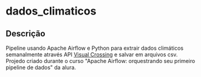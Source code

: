# dados_climaticos
## Descrição

Pipeline usando Apache Airflow e Python para extrair dados climáticos semanalmente através API [Visual Crossing](https://www.visualcrossing.com/weather-api) e salvar em arquivos csv.
Projedo criado durante o curso "Apache Airflow: orquestrando seu primeiro pipeline de dados" da alura.
